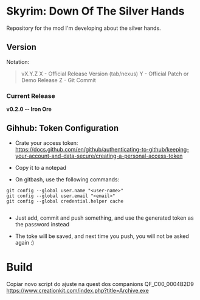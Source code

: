 # Skyrim: Down Of The Silver Hands

Repository for the mod I'm developing about the silver hands.


## Version

Notation:

> vX.Y.Z
> X - Official Release Version (tab/nexus)
> Y - Official Patch or Demo Release
> Z - Git Commit

### Current Release

**v0.2.0 -- Iron Ore**


## Gihhub: Token Configuration

* Crate your access token: 
https://docs.github.com/en/github/authenticating-to-github/keeping-your-account-and-data-secure/creating-a-personal-access-token

* Copy it to a notepad

* On gitbash, use the following commands:

```
git config --global user.name "<user-name>"
git config --global user.email "<email>"
git config --global credential.helper cache
 
```

* Just add, commit and push something, and use the generated token as the password instead

* The toke will be saved, and next time you push, you will not be asked again :) 


# Build

Copiar novo script do ajuste na quest dos companions
QF_C00_0004B2D9
https://www.creationkit.com/index.php?title=Archive.exe





